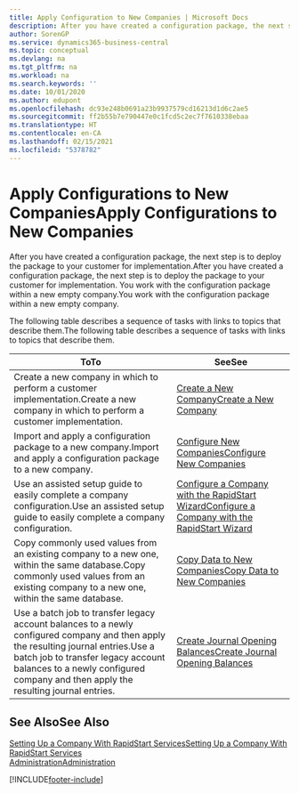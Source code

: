 ```yaml
---
title: Apply Configuration to New Companies | Microsoft Docs
description: After you have created a configuration package, the next step is to deploy the package to your customer for implementation. You use the configuration with a new empty company.
author: SorenGP
ms.service: dynamics365-business-central
ms.topic: conceptual
ms.devlang: na
ms.tgt_pltfrm: na
ms.workload: na
ms.search.keywords: ''
ms.date: 10/01/2020
ms.author: edupont
ms.openlocfilehash: dc93e248b0691a23b9937579cd16213d1d6c2ae5
ms.sourcegitcommit: ff2b55b7e790447e0c1fcd5c2ec7f7610338ebaa
ms.translationtype: HT
ms.contentlocale: en-CA
ms.lasthandoff: 02/15/2021
ms.locfileid: "5378782"
---
```

# <a name="apply-configurations-to-new-companies"></a><span data-ttu-id="1e6c6-104">Apply Configurations to New Companies</span><span class="sxs-lookup"><span data-stu-id="1e6c6-104">Apply Configurations to New Companies</span></span>
<span data-ttu-id="1e6c6-105">After you have created a configuration package, the next step is to deploy the package to your customer for implementation.</span><span class="sxs-lookup"><span data-stu-id="1e6c6-105">After you have created a configuration package, the next step is to deploy the package to your customer for implementation.</span></span> <span data-ttu-id="1e6c6-106">You work with the configuration package within a new empty company.</span><span class="sxs-lookup"><span data-stu-id="1e6c6-106">You work with the configuration package within a new empty company.</span></span>  

 <span data-ttu-id="1e6c6-107">The following table describes a sequence of tasks with links to topics that describe them.</span><span class="sxs-lookup"><span data-stu-id="1e6c6-107">The following table describes a sequence of tasks with links to topics that describe them.</span></span>

|<span data-ttu-id="1e6c6-108">**To**</span><span class="sxs-lookup"><span data-stu-id="1e6c6-108">**To**</span></span>|<span data-ttu-id="1e6c6-109">**See**</span><span class="sxs-lookup"><span data-stu-id="1e6c6-109">**See**</span></span>|  
|------------|-------------|  
|<span data-ttu-id="1e6c6-110">Create a new company in which to perform a customer implementation.</span><span class="sxs-lookup"><span data-stu-id="1e6c6-110">Create a new company in which to perform a customer implementation.</span></span>|[<span data-ttu-id="1e6c6-111">Create a New Company</span><span class="sxs-lookup"><span data-stu-id="1e6c6-111">Create a New Company</span></span>](admin-how-to-create-a-new-company.md)|  
|<span data-ttu-id="1e6c6-112">Import and apply a configuration package to a new company.</span><span class="sxs-lookup"><span data-stu-id="1e6c6-112">Import and apply a configuration package to a new company.</span></span>|[<span data-ttu-id="1e6c6-113">Configure New Companies</span><span class="sxs-lookup"><span data-stu-id="1e6c6-113">Configure New Companies</span></span>](admin-how-to-configure-new-companies.md)|  
|<span data-ttu-id="1e6c6-114">Use an assisted setup guide to easily complete a company configuration.</span><span class="sxs-lookup"><span data-stu-id="1e6c6-114">Use an assisted setup guide to easily complete a company configuration.</span></span>|[<span data-ttu-id="1e6c6-115">Configure a Company with the RapidStart Wizard</span><span class="sxs-lookup"><span data-stu-id="1e6c6-115">Configure a Company with the RapidStart Wizard</span></span>](admin-how-to-configure-a-company-with-the-rapidstart-wizard.md)|
|<span data-ttu-id="1e6c6-116">Copy commonly used values from an existing company to a new one, within the same database.</span><span class="sxs-lookup"><span data-stu-id="1e6c6-116">Copy commonly used values from an existing company to a new one, within the same database.</span></span>|[<span data-ttu-id="1e6c6-117">Copy Data to New Companies</span><span class="sxs-lookup"><span data-stu-id="1e6c6-117">Copy Data to New Companies</span></span>](admin-how-to-copy-data-to-new-companies.md)|  
|<span data-ttu-id="1e6c6-118">Use a batch job to transfer legacy account balances to a newly configured company and then apply the resulting journal entries.</span><span class="sxs-lookup"><span data-stu-id="1e6c6-118">Use a batch job to transfer legacy account balances to a newly configured company and then apply the resulting journal entries.</span></span>|[<span data-ttu-id="1e6c6-119">Create Journal Opening Balances</span><span class="sxs-lookup"><span data-stu-id="1e6c6-119">Create Journal Opening Balances</span></span>](admin-how-to-create-journal-opening-balances.md)|  

## <a name="see-also"></a><span data-ttu-id="1e6c6-120">See Also</span><span class="sxs-lookup"><span data-stu-id="1e6c6-120">See Also</span></span>  
[<span data-ttu-id="1e6c6-121">Setting Up a Company With RapidStart Services</span><span class="sxs-lookup"><span data-stu-id="1e6c6-121">Setting Up a Company With RapidStart Services</span></span>](admin-set-up-a-company-with-rapidstart.md)  
[<span data-ttu-id="1e6c6-122">Administration</span><span class="sxs-lookup"><span data-stu-id="1e6c6-122">Administration</span></span>](admin-setup-and-administration.md)


[!INCLUDE[footer-include](includes/footer-banner.md)]